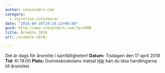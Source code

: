```yaml
---
author: stenaldern.com
category:
  - styrelsen-informerar
date: "2018-04-10T19:24:12+00:00"
guid: http://www.stenaldern.com/?p=1000
title: Årsmöte 2018
url: /arsmote-2018/

---
```

Det är dags för årsmöte i samfälligheten!
**Datum:** Tisdagen den 17 april 2018
**Tid:** Kl 19.00
**Plats:** Gunnesboskolans matsal
[Här](/wp-content/uploads/2018/04/HANDLINGAR2018.pdf "Handlingar") kan du läsa handlingarna till årsmötet.
